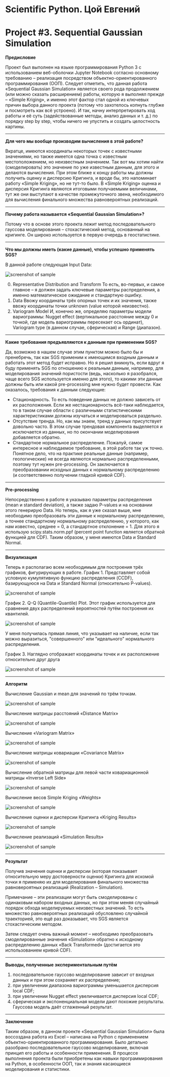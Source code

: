 # Scientific Python. Цой Евгений
# Project #3. Sequential Gaussian Simulation
**Предисловие**

Проект был выполнен на языке программирования Python 3 с использованием веб-оболочки Jupyter Notebook согласно основному требованию – реализация посредством объектно-ориентированного программирования (ООП).
Следует отметить, что данная работа «Sequential Gaussian Simulation» является своего рода продолжением (или можно сказать расширением) работы, которую я выполнял прежде – «Simple Kriging», и именно этот фактор стал одной из ключевых причин выбора данного проекта (потому что захотелось копнуть глубже и посмотреть как всё устроено).
И так, начну интерпретировать ход работы и её суть (задействованные методы, анализ данных и т. д.) по порядку step by step, чтобы ничего не упустить и создать целостность картины.
***
**Для чего мы вообще производим вычисления в этой работе?**

Вкратце, имеются координаты некоторых точек с известными значениями, но также имеется одна точка с известным местоположением, но неизвестным значением. Так вот мы хотим найти (смоделировать) это значение по уже известным данным, для этого и делаются вычисления. При этом ближе к концу работы мы должны получить оценку и дисперсию Кригинга, и вроде бы, это напоминает работу «Simple Kriging», но не тут-то было. В «Simple Kriging» оценка и дисперсия Кригинга являются итоговыми получаемыми величинами, тут же они выступают в качестве промежуточного звена, необходимого для вычисления финального множества равновероятных реализаций.
***
**Почему работа называется «Sequential Gaussian Simulation»?**

Потому что в основе этого проекта лежит метод последовательного гауссова моделирования – стохастический метод, основанный на кригинге. Он широко используется в первую очередь в геостатистике.
***
**Что мы должны иметь (какие данные), чтобы успешно применять SGS?**

В данной работе следующая Input Data:

![screenshot of sample](https://i.ibb.co/WF3D6Xw/input-data.png)

0. Representative Distribution and Transform
То есть, во-первых, и самое главное – я должен задать ключевые параметры распределения, а именно математическое ожидание и стандартную ошибку.
1. Data
Ввожу координаты трёх опорных точек и их значения, также ввожу координаты точки unknown (value которой неизвестно).
 
3. Variogram Model
И, конечно же, определяю параметры модели вариограммы: Nugget effect (вертикальное расстояние между 0 и точкой, где модель вариограммы пересекает ось ординат), Variogram type (в данном случае, сферическая) и Range (диапазон).
***
**Какие требования предъявляются к данным при применении SGS?**

Да, возможно в нашем случае этим пунктом можно было бы и пренебречь, так как SGS применим к имеющимся входным данным и работать этот метод будет исправно. Но я решил вникнуть, если вдруг я буду применять SGS по отношению к реальным данным, например, для моделирования значений пористости (ведь, насколько я разобрался, чаще всего SGS используется именно для этого), то какими эти данные должны быть или какой pre-processing мне нужно будет провести. Как оказалось, требования к данным следующие:
* Стационарность. То есть поведение данных не должно зависеть от их расположения. Если же нестационарность всё-таки наблюдается, то в таком случае области с различными статистическими характеристиками должны изучаться и моделироваться раздельно.
* Отсутствие тренда. Но, как мы знаем, тренд у данных присутствует довольно часто. В этом случае трендовая компонента выделяется и исключается из данных, но по окончании моделирования добавляется обратно.
* Стандартное нормальное распределение. Пожалуй, самое интересное и наблюдаемое требование, в этой работе так уж точно. Понятное дело, что на практике реальные данные (например, геологические) не всегда являются нормально распределенными, поэтому тут нужен pre-processing. Он заключается в преобразовании исходных данных к нормальному распределению (и соответственно получении гладкой кривой CDF).
***
**Pre-processing**

Непосредственно в работе я указываю параметры распределения (mean и standard deviation), а также задаю P-values и на основании этого генерирую Data. Но теперь, как я уже сказал выше, мне необходимо преобразовать эти данные к нормальному распределению, а точнее стандартному нормальному распределению, у которого, как нам известно, среднее = 0, а стандартное отклонение = 1. Для этого я использую scipy.stats.norm.ppf (percent point function является обратной функцией для CDF). Таким образом, у меня имеются Data и Standard Normal.
***
**Визуализация**

Теперь я располагаю всем необходимым для построения трёх графиков, фигурирующих в работе.
График 1. Представляет собой условную кумулятивную функцию распределения (CCDF), базирующуюся на Data и Standard Normal (относительно P-values).

![screenshot of sample](https://i.ibb.co/fdxxXtj/figure-1.png) 

График 2. Q-Q (Quantile-Quantile) Plot. Этот график используется для сравнения двух распределений вероятностей путём построения их квантилей.

![screenshot of sample](https://i.ibb.co/LZNg9gj/figure-2.png) 

У меня получилась прямая линия, что указывает на наличие, если так можно выразиться, "совершенного" или "идеального" нормального распределения. 

График 3. Наглядно отображает координаты точек и их расположение относительно друг друга

![screenshot of sample](https://i.ibb.co/WtGQ6gG/figure-3.png) 
***
**Алгоритм**

Вычисление Gaussian и mean для значений по трём точкам.

![screenshot of sample](https://i.ibb.co/CsWJzhQ/1.png) 

Вычисление матрицы расстояний «Distance Matrix»

![screenshot of sample](https://i.ibb.co/2y5YRJ2/2.png) 

Вычисление «Variogram Matrix»

![screenshot of sample](https://i.ibb.co/Fnz9rwF/4.png) 

Вычисление матрицы ковариации «Covariance Matrix»

![screenshot of sample](https://i.ibb.co/Vp78wk6/5.png) 

Вычисление обратной матрицы для левой части ковариационной матрицы «Inverse Left Side»

![screenshot of sample](https://i.ibb.co/m9QPY5s/6.png) 

Вычисление весов Simple Kriging «Weights»

![screenshot of sample](https://i.ibb.co/dWGLQnf/7.png) 

Вычисление оценки и дисперсии Кригинга «Kriging Results»

![screenshot of sample](https://i.ibb.co/fNkjrKw/8.png) 

Вычисление реализаций «Simulation Results»

![screenshot of sample](https://i.ibb.co/zmLzwYh/9.png) 
***
**Результат**

Получив значения оценки и дисперсии (которая показывает относительную меру достоверности оценки) Кригинга для искомой точки я применяю их для моделирования финального множества равновероятных реализаций (Realization – Simulation).

Примечание – эти реализации могут быть смоделированы с одинаковым набором входных данных, но при этом меняя случайный порядок обхода моделируемых неизвестных значений. То есть множество равновероятных реализаций обусловлено случайной траекторией, это ещё раз доказывает, что SGS является стохастическим методом.

Затем следует очень важный момент – необходимо преобразовать смоделированные значения «Simulation» обратно к исходному распределению данных «Back Transformed» (достигается это использованием кривой CDF). 
***
**Выводы, полученные экспериментальным путём**

1) последовательное гауссово моделирование зависит от входных данных и при этом сохраняет их распределение;
2) при увеличении диапазона вариограммы уменьшается дисперсия local CDF;
3) при увеличении Nugget effect увеличивается дисперсия local CDF;
4) сферическая и экспоненциальная модели дают похожие результаты. Гауссова модель даёт сглаженный результат.
***
**Заключение**

Таким образом, в данном проекте «Sequential Gaussian Simulation» была воссоздана работа из Excel – написана на Python с применением объектно-ориентированного программирования. Было детально разобрано последовательное гауссово моделирование, включая принцип его работы и особенности применения. В процессе выполнения проекта были приобретены как навыки программирования на Python, в особенности ООП, так и знания касающиеся моделирования и статистики.
